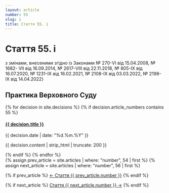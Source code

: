 ```yaml
---
layout: article
number: 55
slug: i
title: Стаття 55. і
---
```


# Стаття 55. і

з змінами, внесеними згідно із Законами № 270-VI від 15.04.2008, № 1682- VII від 16.09.2014, № 2617-VIII від 22.11.2018, № 805-IX від 16.07.2020, № 1231-IX від 16.02.2021, № 2108-IX від 03.03.2022, № 2198-IX від 14.04.2022}

## Практика Верховного Суду

<div class="decisions-container">
{% for decision in site.decisions %}
  {% if decision.article_numbers contains 55 %}
    <div class="decision-item">
      <h4><a href="{{ decision.url }}">{{ decision.title }}</a></h4>
      <p class="decision-date">{{ decision.date | date: "%d.%m.%Y" }}</p>
      <p class="decision-excerpt">{{ decision.content | strip_html | truncate: 200 }}</p>
    </div>
  {% endif %}
{% endfor %}
</div>

<div class="article-navigation">
  {% assign prev_article = site.articles | where: "number", 54 | first %}
  {% assign next_article = site.articles | where: "number", 56 | first %}
  
  {% if prev_article %}
    <a href="{{ prev_article.url }}" class="prev-article">← Стаття {{ prev_article.number }}</a>
  {% endif %}
  
  {% if next_article %}
    <a href="{{ next_article.url }}" class="next-article">Стаття {{ next_article.number }} →</a>
  {% endif %}
</div>
